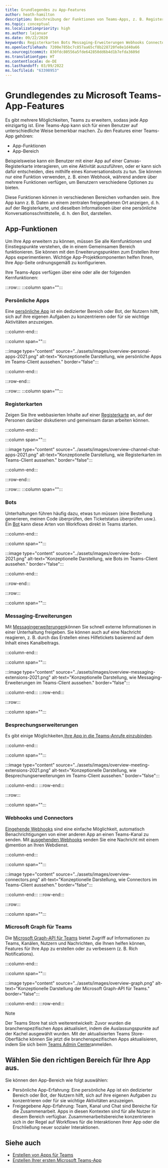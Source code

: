 ```yaml
---
title: Grundlegendes zu App-Features
author: heath-hamilton
description: Beschreibung der Funktionen von Teams-Apps, z. B. Registerkarten, Bots, Messagingerweiterungen und Webhooks und Connectors; App-Bereich, z. B. persönliche und freigegebene Apps
ms.topic: conceptual
ms.localizationpriority: high
ms.author: lajanuar
ms.date: 09/22/2020
keywords: Registerkarten Bots Messaging-Erweiterungen Webhooks Connectors
ms.openlocfilehash: 7200e785bc7c857aa65cf8b228720fe8e1d40a66
ms.sourcegitcommit: 830fdc80556a5fde642850dd6b4d1b7efda3609d
ms.translationtype: HT
ms.contentlocale: de-DE
ms.lasthandoff: 03/09/2022
ms.locfileid: "63398953"
---
```

# <a name="understand-microsoft-teams-app-features"></a>Grundlegendes zu Microsoft Teams-App-Features

Es gibt mehrere Möglichkeiten, Teams zu erweitern, sodass jede App einzigartig ist. Eine Teams-App kann sich für einen Benutzer auf unterschiedliche Weise bemerkbar machen. Zu den Features einer Teams-App gehören:

* App-Funktionen
* App-Bereich

Beispielsweise kann ein Benutzer mit einer App auf einer Canvas-Registerkarte interagieren, um eine Aktivität auszuführen, oder er kann sich dafür entscheiden, dies mithilfe eines Konversationsbots zu tun. Sie können nur eine Funktion verwenden, z. B. einen Webhook, während andere über mehrere Funktionen verfügen, um Benutzern verschiedene Optionen zu bieten.

Diese Funktionen können in verschiedenen Bereichen vorhanden sein. Ihre App kann z. B. Daten an einem zentralen freigegebenen Ort anzeigen, d. h. auf der Registerkarte, und dieselben Informationen über eine persönliche Konversationsschnittstelle, d. h. den Bot, darstellen.

## <a name="app-capabilities"></a>App-Funktionen

Um Ihre App erweitern zu können, müssen Sie alle Kernfunktionen und Einstiegspunkte verstehen, die in einem Gemeinsamen Bereich funktionieren. Sie können mit den Erweiterungspunkten zum Erstellen Ihrer Apps experimentieren. Wichtige App-Projektkomponenten helfen Ihnen, Ihre App-Seite ordnungsgemäß zu konfigurieren.

Ihre Teams-Apps verfügen über eine oder alle der folgenden Kernfunktionen:

:::row:::
   :::column span="":::

### <a name="personal-apps"></a>Persönliche Apps

Eine [persönliche App](../concepts/design/personal-apps.md) ist ein dedizierter Bereich oder Bot, der Nutzern hilft, sich auf ihre eigenen Aufgaben zu konzentrieren oder für sie wichtige Aktivitäten anzuzeigen.

   :::column-end:::

   :::column span="":::

:::image type="content" source="../assets/images/overview-personal-apps-2021.png" alt-text="Konzeptionelle Darstellung, wie persönliche Apps im Teams-Client aussehen." border="false":::

   :::column-end:::

:::row-end:::

:::row:::
   :::column span="":::

### <a name="tabs"></a>Registerkarten

Zeigen Sie Ihre webbasierten Inhalte auf einer [Registerkarte](../tabs/what-are-tabs.md) an, auf der Personen darüber diskutieren und gemeinsam daran arbeiten können.

   :::column-end:::

   :::column span="":::

:::image type="content" source="../assets/images/overview-channel-chat-apps-2021.png" alt-text="Konzeptionelle Darstellung, wie Registerkarten im Teams-Client aussehen." border="false":::

   :::column-end:::

:::row-end:::

:::row:::
   :::column span="":::

### <a name="bots"></a>Bots

Unterhaltungen führen häufig dazu, etwas tun müssen (eine Bestellung generieren, meinen Code überprüfen, den Ticketstatus überprüfen usw.). Ein [Bot](../bots/what-are-bots.md) kann diese Arten von Workflows direkt in Teams starten.

   :::column-end:::

   :::column span="":::

:::image type="content" source="../assets/images/overview-bots-2021.png" alt-text="Konzeptionelle Darstellung, wie Bots im Teams-Client aussehen." border="false":::

   :::column-end:::

:::row-end:::

:::row:::

   :::column span="":::

### <a name="messaging-extensions"></a>Messaging-Erweiterungen

Mit [Messagingerweiterungen](../messaging-extensions/what-are-messaging-extensions.md)können Sie schnell externe Informationen in einer Unterhaltung freigeben. Sie können auch auf eine Nachricht reagieren, z. B. durch das Erstellen eines Hilfetickets basierend auf dem Inhalt eines Kanalbeitrags.

   :::column-end:::

   :::column span="":::

:::image type="content" source="../assets/images/overview-messaging-extensions-2021.png" alt-text="Konzeptionelle Darstellung, wie Messaging-Erweiterungen im Teams-Client aussehen." border="false":::

   :::column-end:::
:::row-end:::

:::row:::

   :::column span="":::

### <a name="meeting-extensions"></a>Besprechungserweiterungen

Es gibt einige Möglichkeiten,[Ihre App in die Teams-Anrufe einzubinden](../apps-in-teams-meetings/design/designing-apps-in-meetings.md).

   :::column-end:::

   :::column span="":::

:::image type="content" source="../assets/images/overview-meeting-extensions-2021.png" alt-text="Konzeptionelle Darstellung, wie Besprechungserweiterungen im Teams-Client aussehen." border="false":::

   :::column-end:::
:::row-end:::

:::row:::

   :::column span="":::

### <a name="webhooks-and-connectors"></a>Webhooks und Connectors

[Eingehende Webhooks](../webhooks-and-connectors/what-are-webhooks-and-connectors.md#incoming-webhooks) sind eine einfache Möglichkeit, automatisch Benachrichtigungen von einer anderen App an einen Teams-Kanal zu senden. Mit [ausgehenden Webhooks](../webhooks-and-connectors/what-are-webhooks-and-connectors.md#outgoing-webhooks) senden Sie eine Nachricht mit einem @mention an Ihren Webdienst.

   :::column-end:::

   :::column span="":::

:::image type="content" source="../assets/images/overview-connectors.png" alt-text="Konzeptionelle Darstellung, wie Connectors im Teams-Client aussehen." border="false":::

   :::column-end:::
:::row-end:::

:::row:::

   :::column span="":::

### <a name="microsoft-graph-for-teams"></a>Microsoft Graph für Teams

Die [Microsoft Graph-API für Teams](/graph/teams-concept-overview) bietet Zugriff auf Informationen zu Teams, Kanälen, Nutzern und Nachrichten, die Ihnen helfen können, Features für Ihre App zu erstellen oder zu verbessern (z. B. Rich Notifications).

   :::column-end:::

   :::column span="":::

:::image type="content" source="../assets/images/overview-graph.png" alt-text="Konzeptionelle Darstellung der Microsoft Graph-API für Teams." border="false":::

   :::column-end:::
:::row-end:::

> [!NOTE]
> Der Teams Store hat sich weiterentwickelt: Zuvor wurden die branchenspezifischen Apps aktualisiert, indem die Auslassungspunkte auf der Kachel ausgewählt wurden. Mit der aktualisierten Teams Store-Oberfläche können Sie jetzt die branchenspezifischen Apps aktualisieren, indem Sie sich beim [Teams Admin Center](https://admin.teams.microsoft.com)anmelden.

## <a name="choose-the-correct-scope-for-your-app"></a>Wählen Sie den richtigen Bereich für Ihre App aus.

Sie können den App-Bereich wie folgt auswählen:

* Persönliche App-Erfahrung: Eine persönliche App ist ein dedizierter Bereich oder Bot, der Nutzern hilft, sich auf ihre eigenen Aufgaben zu konzentrieren oder für sie wichtige Aktivitäten anzuzeigen.
* Freigegebene App-Erfahrung: Team, Kanal und Chat sind Bereiche für die Zusammenarbeit. Apps in diesen Kontexten sind für alle Nutzer in diesem Bereich verfügbar. Zusammenarbeitsbereiche konzentrieren sich in der Regel auf Workflows für die Interaktionen Ihrer App oder die Erschließung neuer sozialer Interaktionen.

## <a name="see-also"></a>Siehe auch

* [Erstellen von Apps für Teams](../overview.md)
* [Erstellen Ihrer ersten Microsoft Teams-App](../build-your-first-app/build-first-app-overview.md)
